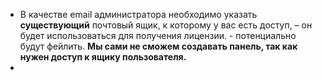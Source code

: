 
- В качестве email администратора необходимо указать **существующий** почтовый ящик, к которому у вас есть доступ, – он будет использоваться для получения лицензии. - потенциально будут фейлить. **Мы сами не сможем создавать панель, так как нужен доступ к ящику пользователя.**
- 